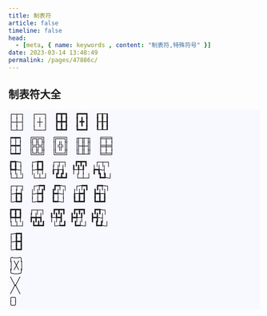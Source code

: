 ```yaml
---
title: 制表符
article: false
timeline: false
head:
  - [meta, { name: keywords , content: "制表符,特殊符号" }]
date: 2023-03-14 13:48:49
permalink: /pages/47886c/
---
```




## 制表符大全

<pre style="line-height: 16px; letter-spacing: 0px; font-family: 宋体; font-size: 16px; background-color: ghostwhite;">
┌┬┐   ┌─┐   ┏┳┓   ┏━┓   ┎┰┒
├┼┤   │┼│   ┣╋┫   ┃╋┃   ┠╂┨
└┴┘   └─┘   ┗┻┛   ┗━┛   ┖┸┚
┍┯┑   ╔╦╗   ╔═╗   ╓╥╖   ╒╤╕
┝┿┥   ╠╬╣   ║╬║   ╟╫╢   ╞╪╡
┕┷┙   ╚╩╝   ╚═╝   ╙╨╜   ╘╧╛
┏┱┐   ┌┲┓   ┌┬┐   ┏┳┓   ┌┬┐
┡╃┤   ├╄┩   ┟╁┧   ┞╀┦   ┢╅┤
└┴┘   └┴┘   ┗┻┛   └┴┘   ┗┹┘
┌┬┐   ┌┮┓   ┏┭┐   ┌┮┓   ┏┭┐
├╆┪   ├┾┫   ┣┽┤   ┟╆┫   ┣╅┧
└┺┛   └┶┛   ┗┵┘   ┗┻┛   ┗┻┛
┏┳┓   ┌┬┐   ┏┳┓   ┏┳┓   ┏┱┐
┡╇┩   ┢╈┪   ┞╄┫   ┣╃┦   ┣╉┤
└┴┘   ┗┻┛   └┶┛   ┗┵┘   ┗┹┘
┌┲┓            
├╊┫          
└┺┛              
╭─╮
│╳│
╰─╯
 ╲╱
 ╱╲
╭╮
╰╯
</pre>





